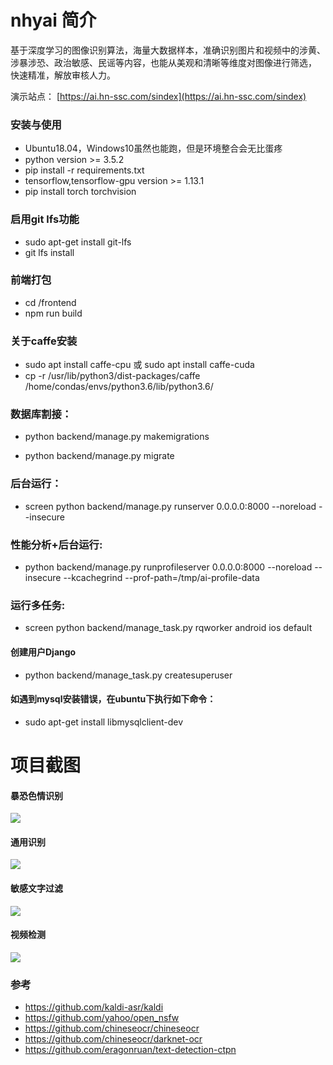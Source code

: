 # nhyai 简介
基于深度学习的图像识别算法，海量大数据样本，准确识别图片和视频中的涉黄、 涉暴涉恐、政治敏感、民谣等内容，也能从美观和清晰等维度对图像进行筛选， 快速精准，解放审核人力。

演示站点： [https://ai.hn-ssc.com/sindex](https://ai.hn-ssc.com/sindex)

### 安装与使用
- Ubuntu18.04，Windows10虽然也能跑，但是环境整合会无比蛋疼
- python version >= 3.5.2
- pip install -r requirements.txt
- tensorflow,tensorflow-gpu version >= 1.13.1
- pip install torch torchvision

### 启用git lfs功能
- sudo apt-get install git-lfs
- git lfs install

### 前端打包
- cd /frontend
- npm run build
### 关于caffe安装
- sudo apt install caffe-cpu 或 sudo apt install caffe-cuda                                 
- cp  -r /usr/lib/python3/dist-packages/caffe  /home/condas/envs/python3.6/lib/python3.6/

### 数据库割接：

- python backend/manage.py makemigrations

- python backend/manage.py migrate

### 后台运行：
- screen python backend/manage.py runserver 0.0.0.0:8000 --noreload --insecure

### 性能分析+后台运行:
- python backend/manage.py runprofileserver 0.0.0.0:8000 --noreload --insecure --kcachegrind --prof-path=/tmp/ai-profile-data

### 运行多任务:
- screen python backend/manage_task.py rqworker android ios default
#### 创建用户Django
- python backend/manage_task.py createsuperuser
#### 如遇到mysql安装错误，在ubuntu下执行如下命令：
- sudo apt-get install libmysqlclient-dev

# 项目截图
#### 暴恐色情识别
![](https://ae01.alicdn.com/kf/U40e826faae524ca4a2c20416a2ed036aB.jpg)

#### 通用识别
![](https://ae01.alicdn.com/kf/U92b90f7c589c4ffd8568fb9fb381daa49.jpg)

#### 敏感文字过滤
![](https://ae01.alicdn.com/kf/U4eaca3a0c93b4b409003ddf73d0d5709Z.jpg)

#### 视频检测
![](https://ae01.alicdn.com/kf/Uda6671cabada4ecdac02533b10c9217aQ.jpg)

### 参考
- https://github.com/kaldi-asr/kaldi
- https://github.com/yahoo/open_nsfw
- https://github.com/chineseocr/chineseocr
- https://github.com/chineseocr/darknet-ocr
- https://github.com/eragonruan/text-detection-ctpn
